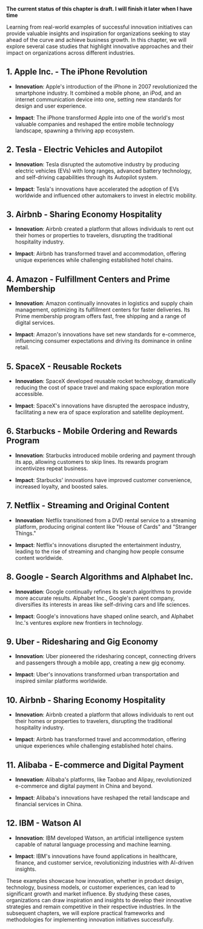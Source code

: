 **The current status of this chapter is draft. I will finish it later when I have time**

Learning from real-world examples of successful innovation initiatives can provide valuable insights and inspiration for organizations seeking to stay ahead of the curve and achieve business growth. In this chapter, we will explore several case studies that highlight innovative approaches and their impact on organizations across different industries.

**1. Apple Inc. - The iPhone Revolution**
-----------------------------------------

* **Innovation**: Apple's introduction of the iPhone in 2007 revolutionized the smartphone industry. It combined a mobile phone, an iPod, and an internet communication device into one, setting new standards for design and user experience.

* **Impact**: The iPhone transformed Apple into one of the world's most valuable companies and reshaped the entire mobile technology landscape, spawning a thriving app ecosystem.

**2. Tesla - Electric Vehicles and Autopilot**
----------------------------------------------

* **Innovation**: Tesla disrupted the automotive industry by producing electric vehicles (EVs) with long ranges, advanced battery technology, and self-driving capabilities through its Autopilot system.

* **Impact**: Tesla's innovations have accelerated the adoption of EVs worldwide and influenced other automakers to invest in electric mobility.

**3. Airbnb - Sharing Economy Hospitality**
-------------------------------------------

* **Innovation**: Airbnb created a platform that allows individuals to rent out their homes or properties to travelers, disrupting the traditional hospitality industry.

* **Impact**: Airbnb has transformed travel and accommodation, offering unique experiences while challenging established hotel chains.

**4. Amazon - Fulfillment Centers and Prime Membership**
--------------------------------------------------------

* **Innovation**: Amazon continually innovates in logistics and supply chain management, optimizing its fulfillment centers for faster deliveries. Its Prime membership program offers fast, free shipping and a range of digital services.

* **Impact**: Amazon's innovations have set new standards for e-commerce, influencing consumer expectations and driving its dominance in online retail.

**5. SpaceX - Reusable Rockets**
--------------------------------

* **Innovation**: SpaceX developed reusable rocket technology, dramatically reducing the cost of space travel and making space exploration more accessible.

* **Impact**: SpaceX's innovations have disrupted the aerospace industry, facilitating a new era of space exploration and satellite deployment.

**6. Starbucks - Mobile Ordering and Rewards Program**
------------------------------------------------------

* **Innovation**: Starbucks introduced mobile ordering and payment through its app, allowing customers to skip lines. Its rewards program incentivizes repeat business.

* **Impact**: Starbucks' innovations have improved customer convenience, increased loyalty, and boosted sales.

**7. Netflix - Streaming and Original Content**
-----------------------------------------------

* **Innovation**: Netflix transitioned from a DVD rental service to a streaming platform, producing original content like "House of Cards" and "Stranger Things."

* **Impact**: Netflix's innovations disrupted the entertainment industry, leading to the rise of streaming and changing how people consume content worldwide.

**8. Google - Search Algorithms and Alphabet Inc.**
---------------------------------------------------

* **Innovation**: Google continually refines its search algorithms to provide more accurate results. Alphabet Inc., Google's parent company, diversifies its interests in areas like self-driving cars and life sciences.

* **Impact**: Google's innovations have shaped online search, and Alphabet Inc.'s ventures explore new frontiers in technology.

**9. Uber - Ridesharing and Gig Economy**
-----------------------------------------

* **Innovation**: Uber pioneered the ridesharing concept, connecting drivers and passengers through a mobile app, creating a new gig economy.

* **Impact**: Uber's innovations transformed urban transportation and inspired similar platforms worldwide.

**10. Airbnb - Sharing Economy Hospitality**
--------------------------------------------

* **Innovation**: Airbnb created a platform that allows individuals to rent out their homes or properties to travelers, disrupting the traditional hospitality industry.

* **Impact**: Airbnb has transformed travel and accommodation, offering unique experiences while challenging established hotel chains.

**11. Alibaba - E-commerce and Digital Payment**
------------------------------------------------

* **Innovation**: Alibaba's platforms, like Taobao and Alipay, revolutionized e-commerce and digital payment in China and beyond.

* **Impact**: Alibaba's innovations have reshaped the retail landscape and financial services in China.

**12. IBM - Watson AI**
-----------------------

* **Innovation**: IBM developed Watson, an artificial intelligence system capable of natural language processing and machine learning.

* **Impact**: IBM's innovations have found applications in healthcare, finance, and customer service, revolutionizing industries with AI-driven insights.

These examples showcase how innovation, whether in product design, technology, business models, or customer experiences, can lead to significant growth and market influence. By studying these cases, organizations can draw inspiration and insights to develop their innovative strategies and remain competitive in their respective industries. In the subsequent chapters, we will explore practical frameworks and methodologies for implementing innovation initiatives successfully.
